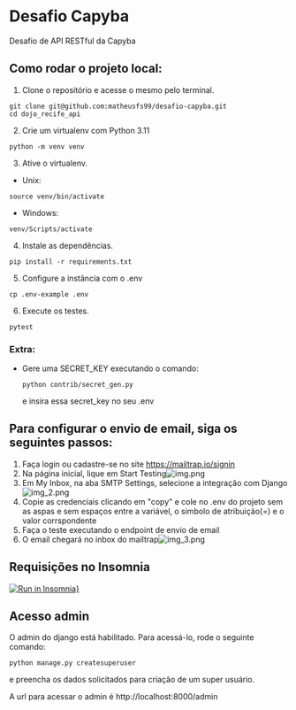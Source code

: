 # Desafio Capyba

Desafio de API RESTful da Capyba

## Como rodar o projeto local:

1. Clone o repositório e acesse o mesmo pelo terminal.
```console
git clone git@github.com:matheusfs99/desafio-capyba.git
cd dojo_recife_api
```

2. Crie um virtualenv com Python 3.11
```console
python -m venv venv
```
3. Ative o virtualenv. 
 - Unix:
```console
source venv/bin/activate
```
 - Windows:
```console
venv/Scripts/activate
```
4. Instale as dependências.
```console
pip install -r requirements.txt
```
5. Configure a instância com o .env
```console
cp .env-example .env
```
6. Execute os testes.
```console
pytest
```

### Extra:
 - Gere uma SECRET_KEY executando o comando:
    ```console
   python contrib/secret_gen.py
   ```
   e insira essa secret_key no seu .env

## Para configurar o envio de email, siga os seguintes passos:

1. Faça login ou cadastre-se no site https://mailtrap.io/signin
2. Na página inicial, lique em Start Testing![img.png](doc_files/img.png)
3. Em  My Inbox, na aba SMTP Settings, selecione a integração com Django![img_2.png](doc_files/img_2.png)
4. Copie as credenciais clicando em "copy" e cole no .env do projeto sem as aspas e sem espaços entre a variável, o simbolo de atribuição(=) e o valor corrspondente
5. Faça o teste executando o endpoint de envio de email
6. O email chegará no inbox do mailtrap![img_3.png](doc_files/img_3.png)

## Requisições no Insomnia
[![Run in Insomnia}](https://insomnia.rest/images/run.svg)](https://insomnia.rest/run/?label=Desafio%20Capyba&uri=https%3A%2F%2Fraw.githubusercontent.com%2Fmatheusfs99%2Fdesafio-capyba%2Fmain%2Fdoc_files%2FInsomnia_Desafio_Capyba.json%3Ftoken%3DGHSAT0AAAAAACKDQ2H77D24JL6LPQ35KTTCZK4XL7Q)

## Acesso admin
O admin do django está habilitado. Para acessá-lo, rode o seguinte comando:
```console
python manage.py createsuperuser
```
e preencha os dados solicitados para criação de um super usuário.

A url para acessar o admin é http://localhost:8000/admin
